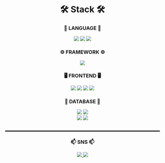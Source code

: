 <!--내용 부분-->
<h1 align="center">🛠 Stack 🛠</h1>
<div align="center">
  <h3 align="center">📖 LANGUAGE 📖</h3>
  <img src="https://img.shields.io/badge/JAVA-FF9A00.svg?style=for-the-badge&logo=coffeescript&logoColor=white" />
  <img src="https://img.shields.io/badge/SPRING-6DB33F.svg?style=for-the-badge&logo=spring&logoColor=white" />
  <img src="https://img.shields.io/badge/JAVASCRIPT-F7DF1E.svg?style=for-the-badge&logo=javascript&logoColor=white" />
</div>
<div align="center">
  <h3 align="center">⚙️ FRAMEWORK ⚙️</h3>
  <img src="https://img.shields.io/badge/SPRING-6DB33F.svg?style=for-the-badge&logo=spring&logoColor=white" />
</div>
<div align="center">
  <h3 align="center">🖥️ FRONTEND 🖥️</h3>
  <img src="https://img.shields.io/badge/JAVASCRIPT-F7DF1E.svg?style=for-the-badge&logo=javascript&logoColor=white" />
  <img src="https://img.shields.io/badge/HTML5-E34F26.svg?style=for-the-badge&logo=HTML5&logoColor=white" />
  <img src="https://img.shields.io/badge/THYMELEAF-005F0F.svg?style=for-the-badge&logo=thymeleaf&logoColor=white" />
  <img src="https://img.shields.io/badge/CSS-1572B6.svg?style=for-the-badge&logo=css&logoColor=white" />
</div>
<div align="center">
  <h3 align="center">💾 DATABASE 💾</h3>
   <img src="https://img.shields.io/badge/MYSQL-4479A1.svg?style=for-the-badge&logo=mysql&logoColor=white" />
   <img src="https://img.shields.io/badge/sourcehut-FF6600.svg?style=for-the-badge&logo=oracle&logoColor=white" />
</div>

<div align="center">
  <img src="https://img.shields.io/badge/MYSQL-4479A1.svg?style=for-the-badge&logo=mysql&logoColor=white" />
  <img src="https://img.shields.io/badge/THYMELEAF-005F0F.svg?style=for-the-badge&logo=thymeleaf&logoColor=white" />
</div>

<br>

<hr style="border: 1px solid #000;"/>

<h3 align="center">📫 SNS 📫</h3>

<div align="center">
 <a href="https://seb1n.tistory.com/">
    <img src="https://img.shields.io/badge/기술 블로그-FFFFFF.svg?style=flat&logo=stripe&logoColor=black"/>
   </a>
  <a href="mailto:osb7372@gmail.com" >
    <img src="https://img.shields.io/badge/Gmail-D14836?style=flat&logo=gmail&logoColor=white"/>
  </a>
</div>
